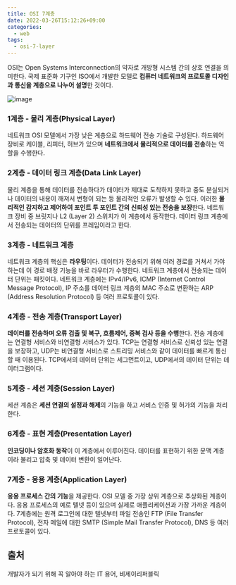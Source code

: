 ```yaml
---
title: OSI 7계층
date: 2022-03-26T15:12:26+09:00
categories:
  - web
tags: 
  - osi-7-layer
---
```


OSI는 Open Systems Interconnection의 약자로 개방형 시스템 간의 상호 연결을 의미한다. 국제 표준화 기구인 ISO에서 개발한 모델로 **컴퓨터 네트워크의 프로토콜 디자인과 통신을 계층으로 나누어 설명**한 것이다.

![image](https://user-images.githubusercontent.com/46465928/160276460-e5fd1fe0-d844-4901-9b50-001af326f2fd.png)

### 1계층 - 물리 계층(Physical Layer)
네트워크 OSI 모델에서 가장 낮은 계층으로 하드웨어 전송 기술로 구성된다. 하드웨어 장비로 케이블, 리피터, 허브가 있으며 **네트워크에서 물리적으로 데이터를 전송**하는 역할을 수행한다.

### 2계층 - 데이터 링크 계층(Data Link Layer)
물리 계층을 통해 데이터를 전송하다가 데이터가 제대로 도착하지 못하고 중도 분실되거나 데이터의 내용이 깨져서 변형이 되는 등 물리적인 오류가 발생할 수 있다. 이러한 **물리적인 감지하고 제어하여 포인트 투 포인트 간의 신뢰성 있는 전송을 보장**한다. 네트워크 장비 중 브릿지나 L2 (Layer 2) 스위치가 이 계층에서 동작한다. 데이터 링크 계층에서 전송되는 데이터의 단위를 프레임이라고 한다.

### 3계층 - 네트워크 계층
네트워크 계층의 핵심은 **라우팅**이다. 데이터가 전송되기 위해 여러 경로를 거쳐서 가야 하는데 이 경로 배정 기능을 바로 라우터가 수행한다. 네트워크 계층에서 전송되는 데이터 단위는 패킷이다. 네트워크 계층에는 IPv4/IPv6, ICMP (Internet Control Message Protocol), IP 주소를 데이터 링크 계층의 MAC 주소로 변환하는 ARP (Address Resolution Protocol) 등 여러 프로토콜이 있다.

### 4계층 - 전송 계층(Transport Layer)
**데이터를 전송하며 오류 검출 및 복구, 흐름제어, 중복 검사 등을 수행**한다. 전송 계층에는 연결형 서비스와 비연결형 서비스가 있다. TCP는 연결형 서비스로 신뢰성 있는 연결을 보장하고, UDP는 비연결형 서비스로 스트리밍 서비스와 같이 데이터를 빠르게 통신할 때 이용된다. TCP에서의 데이터 단위는 세그먼트이고, UDP에서의 데이터 단위는 데이터그램이다.

### 5계층 - 세션 계층(Session Layer)
세션 계층은 **세션 연결의 설정과 해제**의 기능을 하고 서비스 인증 및 허가의 기능을 처리한다.

### 6계층 - 표현 계층(Presentation Layer)
**인코딩이나 암호화 동작**이 이 계층에서 이루어진다. 데이터를 표현하기 위한 문맥 계층이라 불리고 압축 및 데이터 변환이 일어난다.

### 7계층 - 응용 계층(Application Layer)
**응용 프로세스 간의 기능**을 제공한다. OSI 모델 중 가장 상위 계층으로 추상화된 계층이다. 응용 프로세스의 예로 텔넷 등이 있으며 실제로 애플리케이션과 가장 가까운 계층이다. 7계층에는 원격 로그인에 대한 텔넷부터 파일 전송인 FTP (File Transfer Protocol), 전자 메일에 대한 SMTP (Simple Mail Transfer Protocol), DNS 등 여러 프로토콜이 있다.

## 출처
개발자가 되기 위해 꼭 알아야 하는 IT 용어, 비제이리퍼블릭 
